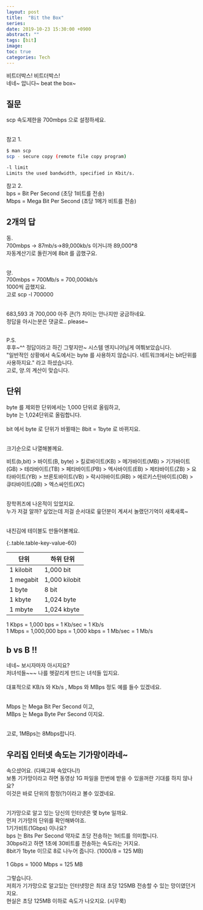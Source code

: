 ```yaml
---
layout: post
title:  "Bit the Box"
series:
date: 2019-10-23 15:30:00 +0900
abstract: ""
tags: [bit]
image:
toc: true
categories: Tech
---
```


비트더박스! 비트더박스!  
네네~ 압니다~ beat the box~  

## 질문  
scp 속도제한을 700mbps 으로 설정하세요.  
<br>

참고 1.   

```bash
$ man scp
scp - secure copy (remote file copy program)

-l limit
Limits the used bandwidth, specified in Kbit/s.
```

참고 2.  
bps = Bit Per Second (초당 1비트를 전송)  
Mbps = Mega Bit Per Second (초당 1메가 비트를 전송)  



## 2개의 답

동.  
700mbps -> 87mb/s->89,000kb/s 이거니까 89,000*8  
자동계산기로 돌린거에 8bit 를 곱했구요.  
<br>  

양.  
700mbps = 700Mb/s = 700,000kb/s  
1000씩 곱했지요.  
고로 scp -l 700000  
<br>

683,593 과 700,000 아주 큰(?) 차이는 안나지만 궁금하네요.  
정답을 아시는분은 댓글로.. please~  
<br>

P.S.  
후후~^^ 정답이라고 하긴 그렇지만~ 시스템 엔지니어님게 여쭤보았습니다.  
"일반적인 상황에서 속도에서는 byte 를 사용하지 않습니다.
네트워크에서는 bit단위를 사용하지요." 라고 하셨습니다.  
고로, 양.의 계산이 맞습니다.  

## 단위

byte 를 제외한 단위에서는 1,000 단위로 올림하고,  
byte 는 1,024단위로 올림합니다.  
<br>
bit 에서 byte 로 단위가 바뀔때는 8bit = 1byte 로 바뀌지요.  

<br>
크기순으로 나열해볼께요.  
<br>

비트(b,bit) > 바이트(B, byte) > 킬로바이트(KB) > 메가바이트(MB) > 기가바이트(GB) > 테라바이트(TB) > 페타바이트(PB) > 엑사바이트(EB) > 제타바이트(ZB) > 요타바이트(YB) > 브론토바이트(VB) > 락시아바이트(RB) > 에르키스탄바이트(OB) > 큐타바이트(QB) > 엑스싸인트(XC)  
<br>

장학퀴즈에 나온적이 있었지요.  
누가 저걸 알까? 싶었는데 저걸 순서대로 읖던분이 계셔서 놀랬던기억이 새록새록~  

<br>
내친김에 테이블도 만들어볼께요.

{:.table.table-key-value-60}

| 단위 | 하위 단위 |
|---|---|
| 1 kilobit | 1,000 bit     |
| 1 megabit | 1,000 kilobit |   
| 1 byte    | 8 bit         |
| 1 kbyte   | 1,024 byte    |
| 1 mbyte   | 1,024 kbyte   |


1 Kbps = 1,000 bps = 1 Kb/sec = 1 Kb/s  
1 Mbps =  1,000,000 bps = 1,000 kbps  =  1 Mb/sec = 1 Mb/s

## b vs B !!

네네~ 보시자마자 아시지요?  
저녀석들~~~ 나를 헷갈리게 만드는 녀석들 입지요.  
<br>
대표적으로 KB/s 와 Kb/s , Mbps 와 MBps 정도 예를 들수 있겠네요.  
<br>

Mbps 는 Mega Bit Per Second 이고,  
MBps 는 Mega Byte Per Second 이지요.  
<br>

고로, 1MBps는 8Mbps랍니다.  



## 우리집 인터넷 속도는 기가망이라네~

속으셨어요. (다짜고짜 속았다니!)  
보통 기가망이라고 하면 동영상 1G 파일을 한번에 받을 수 있을꺼란 기대를 하지 않나요?  
이것은 바로 단위의 함정(?)이라고 볼수 있겠네요.  
<br>

기가망으로 알고 있는 당신의 인터넷은 몇 byte 일까요.  
먼저 기가망의 단위를 확인해봐야죠.  
1기가비트(1Gbps) 이나요?  
bps 는 Bits Per Second 약자로 초당 전송하는 1비트를 의미합니다.  
30bps라고 하면 1초에 30비트를 전송하는 속도라는 거지요.  
8bit가 1byte 이므로 8로 나누어 줍니다. (1000/8 = 125 MB)  
<br>
1 Gbps = 1000 Mbps = 125 MB  
<br>
그렇습니다.  
저희가 기가망으로 알고있는 인터넷망은 최대 초당 125MB 전송할 수 있는 망이였던거지요.  
현실은 초당 125MB 이하로 속도가 나오지요.  (시무룩)
